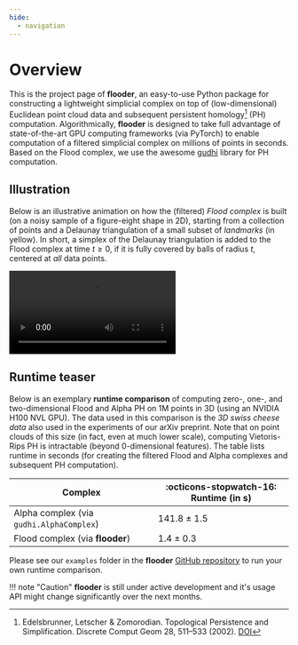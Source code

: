 ```yaml
---
hide:
  - navigation
---
```


# Overview

This is the project page of **flooder**, an easy-to-use Python package for constructing a lightweight simplicial complex on top of (low-dimensional) Euclidean point cloud data and subsequent persistent homology[^1] (PH) computation. Algorithmically, **flooder** is designed to take full advantage of state-of-the-art GPU computing frameworks (via PyTorch) to enable computation of a filtered simplicial complex on millions of points in seconds. Based on the Flood complex, we use the awesome [gudhi](https://gudhi.inria.fr/) library for PH computation.

[^1]: Edelsbrunner, Letscher & Zomorodian. Topological Persistence and Simplification. Discrete Comput Geom 28, 511–533 (2002). [DOI](https://doi.org/10.1007/s00454-002-2885-2)


## Illustration

Below is an illustrative animation on how the (filtered) *Flood complex* is built (on a noisy sample of a figure-eight shape in 2D), starting from a collection of points and a Delaunay triangulation of a small subset of *landmarks* (in yellow). In short, a simplex of the Delaunay triangulation is added to the Flood complex at time $t\geq 0$, if it is fully covered by balls of radius $t$, centered at *all* data points.

<video style="max-width: 100%; height: auto;" controls>
  <source src="videos/DelaunayCover8crop.mp4" type="video/mp4" title="Flooder Animation">
</video>

## Runtime teaser

Below is an exemplary **runtime comparison** of computing zero-, one-, and two-dimensional Flood and Alpha PH on 1M points in 3D (using an NVIDIA H100 NVL GPU). The data used in this comparison is the *3D swiss cheese data* also used in the experiments of our arXiv preprint. Note that on point clouds of this size (in fact, even at much lower scale), computing Vietoris-Rips PH is intractable (beyond 0-dimensional features). The table lists runtime in seconds (for creating the filtered Flood and Alpha complexes and subsequent PH computation).

| **Complex**      | :octicons-stopwatch-16: Runtime (in s) |
| ----------- | ------------------------------------ |
| Alpha complex (via `gudhi.AlphaComplex`)       | 141.8 $\pm$ 1.5  |
| Flood complex (via **flooder**)                | 1.4 $\pm$ 0.3  |

Please see our `examples` folder in the **flooder** [GitHub repository](https://github.com/plus-rkwitt/flooder/) to run your own runtime comparison.

!!! note "Caution"
    **flooder** is still under active development and it's usage API might change
    significantly over the next months.
